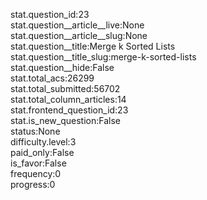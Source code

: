 stat.question_id:23  
stat.question__article__live:None  
stat.question__article__slug:None  
stat.question__title:Merge k Sorted Lists  
stat.question__title_slug:merge-k-sorted-lists  
stat.question__hide:False  
stat.total_acs:26299  
stat.total_submitted:56702  
stat.total_column_articles:14  
stat.frontend_question_id:23  
stat.is_new_question:False  
status:None  
difficulty.level:3  
paid_only:False  
is_favor:False  
frequency:0  
progress:0  

